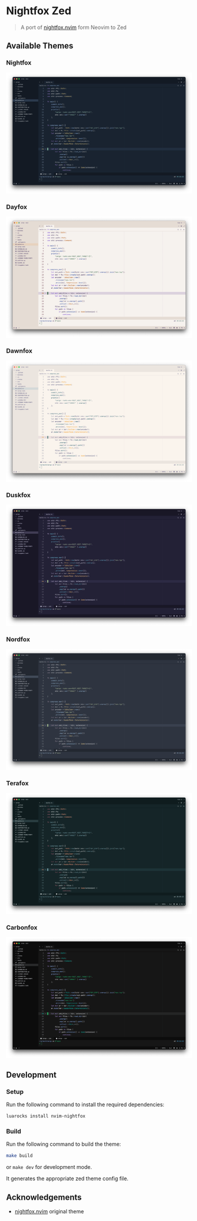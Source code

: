 # Nightfox Zed

> A port of [nightfox.nvim](https://github.com/EdenEast/nightfox.nvim) form
> Neovim to Zed

## Available Themes

### Nightfox

![nightfox](./assets/images/nightfox-0.1.1.png)

### Dayfox

![dayfox](./assets/images/dayfox-0.1.1.png)

### Dawnfox

![dawnfox](./assets/images/dawnfox-0.1.1.png)

### Duskfox

![duskfox](./assets/images/duskfox-0.1.1.png)

### Nordfox

![nordfox](./assets/images/nordfox-0.1.1.png)

### Terafox

![terafox](./assets/images/terafox-0.1.1.png)

### Carbonfox

![carbonfox](./assets/images/carbonfox-0.1.1.png)

## Development

### Setup

Run the following command to install the required dependencies:

```sh
luarocks install nvim-nightfox
```

### Build

Run the following command to build the theme:

```sh
make build
```

or `make dev` for development mode.

It generates the appropriate zed theme config file.

## Acknowledgements

- [nightfox.nvim] original theme

[nightfox.nvim]: https://github.com/EdenEast/nightfox.nvim

